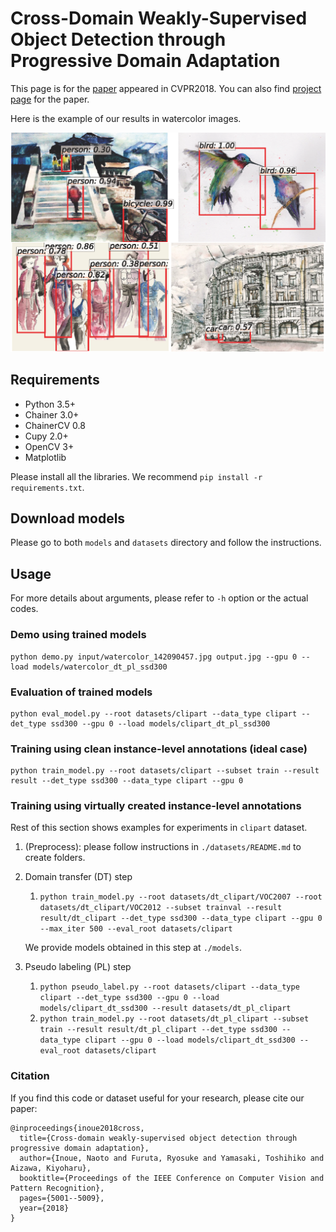 # Cross-Domain Weakly-Supervised Object Detection through Progressive Domain Adaptation 

This page is for the [paper](http://openaccess.thecvf.com/content_cvpr_2018/html/Inoue_Cross-Domain_Weakly-Supervised_Object_CVPR_2018_paper.html) appeared in CVPR2018.
You can also find [project page](https://naoto0804.github.io/cross_domain_detection/) for the paper.

Here is the example of our results in watercolor images.

![fig](dets_watercolor.png)

## Requirements
- Python 3.5+
- Chainer 3.0+
- ChainerCV 0.8
- Cupy 2.0+
- OpenCV 3+
- Matplotlib

Please install all the libraries. We recommend `pip install -r requirements.txt`.

## Download models
Please go to both `models` and `datasets` directory and follow the instructions.

## Usage
For more details about arguments, please refer to `-h` option or the actual codes.

### Demo using trained models
```
python demo.py input/watercolor_142090457.jpg output.jpg --gpu 0 --load models/watercolor_dt_pl_ssd300
```

### Evaluation of trained models
```
python eval_model.py --root datasets/clipart --data_type clipart --det_type ssd300 --gpu 0 --load models/clipart_dt_pl_ssd300
```

### Training using clean instance-level annotations (ideal case)
```
python train_model.py --root datasets/clipart --subset train --result result --det_type ssd300 --data_type clipart --gpu 0
```

### Training using virtually created instance-level annotations

Rest of this section shows examples for experiments in `clipart` dataset.

1. (Preprocess): please follow instructions in `./datasets/README.md` to create folders.

2. Domain transfer (DT) step

    1. `python train_model.py --root datasets/dt_clipart/VOC2007 --root datasets/dt_clipart/VOC2012 --subset trainval --result result/dt_clipart --det_type ssd300 --data_type clipart --gpu 0 --max_iter 500 --eval_root datasets/clipart`
    
    We provide models obtained in this step at `./models`.

3. Pseudo labeling (PL) step
    1. `python pseudo_label.py --root datasets/clipart --data_type clipart --det_type ssd300 --gpu 0 --load models/clipart_dt_ssd300 --result datasets/dt_pl_clipart`
    2. `python train_model.py --root datasets/dt_pl_clipart --subset train --result result/dt_pl_clipart --det_type ssd300 --data_type clipart --gpu 0 --load models/clipart_dt_ssd300 --eval_root datasets/clipart`

### Citation

If you find this code or dataset useful for your research, please cite our paper:

```
@inproceedings{inoue2018cross,
  title={Cross-domain weakly-supervised object detection through progressive domain adaptation},
  author={Inoue, Naoto and Furuta, Ryosuke and Yamasaki, Toshihiko and Aizawa, Kiyoharu},
  booktitle={Proceedings of the IEEE Conference on Computer Vision and Pattern Recognition},
  pages={5001--5009},
  year={2018}
}
```
